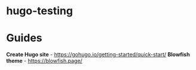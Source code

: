 # hugo-testing

# Guides
 **Create Hugo site** - https://gohugo.io/getting-started/quick-start/
 **Blowfish theme** - https://blowfish.page/